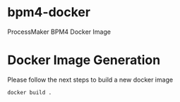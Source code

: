 # bpm4-docker
ProcessMaker BPM4 Docker Image

# Docker Image Generation
Please follow the next steps to build a new docker image

```
docker build .
```